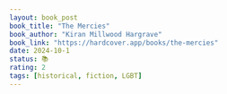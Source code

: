 ```yaml
---
layout: book_post
book_title: "The Mercies"
book_author: "Kiran Millwood Hargrave"
book_link: "https://hardcover.app/books/the-mercies"
date: 2024-10-1
status: 📚
rating: 2
tags: [historical, fiction, LGBT]
---
```

